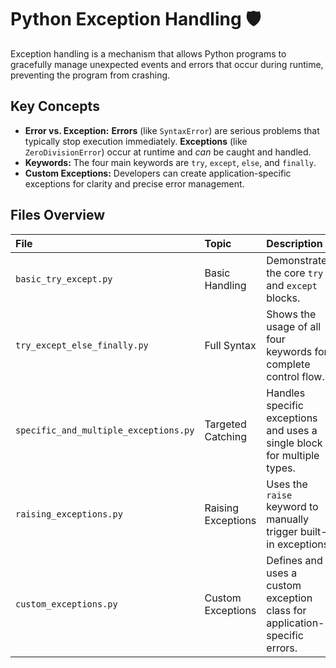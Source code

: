 # Python Exception Handling 🛡️

Exception handling is a mechanism that allows Python programs to gracefully manage unexpected events and errors that occur during runtime, preventing the program from crashing.

## Key Concepts

* **Error vs. Exception:** **Errors** (like `SyntaxError`) are serious problems that typically stop execution immediately. **Exceptions** (like `ZeroDivisionError`) occur at runtime and *can* be caught and handled.
* **Keywords:** The four main keywords are `try`, `except`, `else`, and `finally`.
* **Custom Exceptions:** Developers can create application-specific exceptions for clarity and precise error management.

## Files Overview

| File | Topic | Description |
| :--- | :--- | :--- |
| `basic_try_except.py` | Basic Handling | Demonstrates the core `try` and `except` blocks. |
| `try_except_else_finally.py` | Full Syntax | Shows the usage of all four keywords for complete control flow. |
| `specific_and_multiple_exceptions.py` | Targeted Catching | Handles specific exceptions and uses a single block for multiple types. |
| `raising_exceptions.py` | Raising Exceptions | Uses the `raise` keyword to manually trigger built-in exceptions. |
| `custom_exceptions.py` | Custom Exceptions | Defines and uses a custom exception class for application-specific errors. |